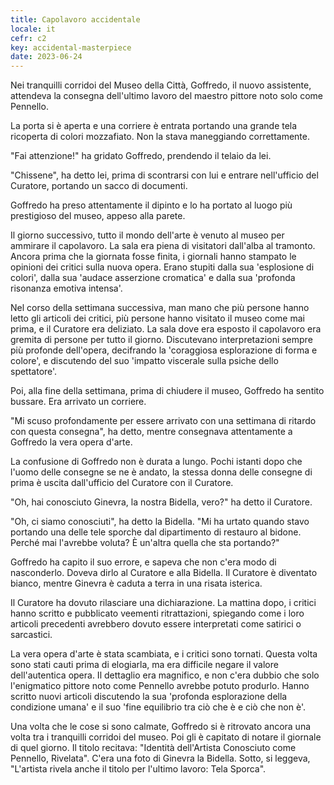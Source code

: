 ```yaml
---
title: Capolavoro accidentale
locale: it
cefr: c2
key: accidental-masterpiece
date: 2023-06-24
---
```


Nei tranquilli corridoi del Museo della Città, Goffredo, il nuovo assistente, attendeva la consegna dell'ultimo lavoro del maestro pittore noto solo come Pennello.

La porta si è aperta e una corriere è entrata portando una grande tela ricoperta di colori mozzafiato. Non la stava maneggiando correttamente.

"Fai attenzione!" ha gridato Goffredo, prendendo il telaio da lei.

"Chissene", ha detto lei, prima di scontrarsi con lui e entrare nell'ufficio del Curatore, portando un sacco di documenti.

Goffredo ha preso attentamente il dipinto e lo ha portato al luogo più prestigioso del museo, appeso alla parete.

Il giorno successivo, tutto il mondo dell'arte è venuto al museo per ammirare il capolavoro. La sala era piena di visitatori dall'alba al tramonto. Ancora prima che la giornata fosse finita, i giornali hanno stampato le opinioni dei critici sulla nuova opera. Erano stupiti dalla sua 'esplosione di colori', dalla sua 'audace asserzione cromatica' e dalla sua 'profonda risonanza emotiva intensa'.

Nel corso della settimana successiva, man mano che più persone hanno letto gli articoli dei critici, più persone hanno visitato il museo come mai prima, e il Curatore era deliziato. La sala dove era esposto il capolavoro era gremita di persone per tutto il giorno. Discutevano interpretazioni sempre più profonde dell'opera, decifrando la 'coraggiosa esplorazione di forma e colore', e discutendo del suo 'impatto viscerale sulla psiche dello spettatore'.

Poi, alla fine della settimana, prima di chiudere il museo, Goffredo ha sentito bussare. Era arrivato un corriere.

"Mi scuso profondamente per essere arrivato con una settimana di ritardo con questa consegna", ha detto, mentre consegnava attentamente a Goffredo la vera opera d'arte.

La confusione di Goffredo non è durata a lungo. Pochi istanti dopo che l'uomo delle consegne se ne è andato, la stessa donna delle consegne di prima è uscita dall'ufficio del Curatore con il Curatore.

"Oh, hai conosciuto Ginevra, la nostra Bidella, vero?" ha detto il Curatore.

"Oh, ci siamo conosciuti", ha detto la Bidella. "Mi ha urtato quando stavo portando una delle tele sporche dal dipartimento di restauro al bidone. Perché mai l'avrebbe voluta? È un'altra quella che sta portando?"

Goffredo ha capito il suo errore, e sapeva che non c'era modo di nasconderlo. Doveva dirlo al Curatore e alla Bidella. Il Curatore è diventato bianco, mentre Ginevra è caduta a terra in una risata isterica.

Il Curatore ha dovuto rilasciare una dichiarazione. La mattina dopo, i critici hanno scritto e pubblicato veementi ritrattazioni, spiegando come i loro articoli precedenti avrebbero dovuto essere interpretati come satirici o sarcastici.

La vera opera d'arte è stata scambiata, e i critici sono tornati. Questa volta sono stati cauti prima di elogiarla, ma era difficile negare il valore dell'autentica opera. Il dettaglio era magnifico, e non c'era dubbio che solo l'enigmatico pittore noto come Pennello avrebbe potuto produrlo. Hanno scritto nuovi articoli discutendo la sua 'profonda esplorazione della condizione umana' e il suo 'fine equilibrio tra ciò che è e ciò che non è'.

Una volta che le cose si sono calmate, Goffredo si è ritrovato ancora una volta tra i tranquilli corridoi del museo. Poi gli è capitato di notare il giornale di quel giorno. Il titolo recitava: "Identità dell'Artista Conosciuto come Pennello, Rivelata". C'era una foto di Ginevra la Bidella. Sotto, si leggeva, "L'artista rivela anche il titolo per l'ultimo lavoro: Tela Sporca".
